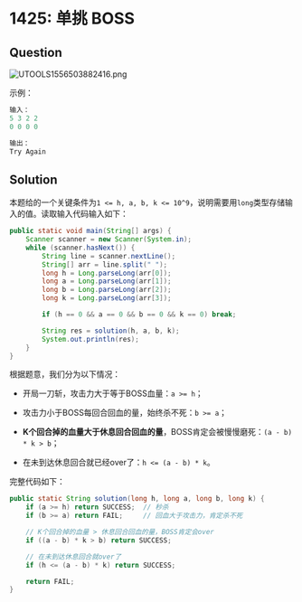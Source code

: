 # 1425: 单挑 BOSS

## Question

![UTOOLS1556503882416.png](https://i.loli.net/2019/04/29/5cc65d4c8130c.png)

示例：

```java
输入：
5 3 2 2
0 0 0 0

输出：
Try Again
```

## Solution

本题给的一个关键条件为`1 <= h, a, b, k <= 10^9`，说明需要用`long`类型存储输入的值。读取输入代码输入如下：

```java
public static void main(String[] args) {
    Scanner scanner = new Scanner(System.in);
    while (scanner.hasNext()) {
        String line = scanner.nextLine();
        String[] arr = line.split(" ");
        long h = Long.parseLong(arr[0]);
        long a = Long.parseLong(arr[1]);
        long b = Long.parseLong(arr[2]);
        long k = Long.parseLong(arr[3]);

        if (h == 0 && a == 0 && b == 0 && k == 0) break;

        String res = solution(h, a, b, k);
        System.out.println(res);
    }
}
```

根据题意，我们分为以下情况：

- 开局一刀斩，攻击力大于等于BOSS血量：`a >= h`；

- 攻击力小于BOSS每回合回血的量，始终杀不死：`b >= a`；

- **K个回合掉的血量大于休息回合回血的量**，BOSS肯定会被慢慢磨死：`(a - b) * k > b`；

- 在未到达休息回合就已经over了：`h <= (a - b) * k`。

完整代码如下：

```java
public static String solution(long h, long a, long b, long k) {
    if (a >= h) return SUCCESS;  // 秒杀
    if (b >= a) return FAIL;     // 回血大于攻击力，肯定杀不死

    // K个回合掉的血量 > 休息回合回血的量，BOSS肯定会over
    if ((a - b) * k > b) return SUCCESS;

    // 在未到达休息回合就over了
    if (h <= (a - b) * k) return SUCCESS;

    return FAIL;
}
```